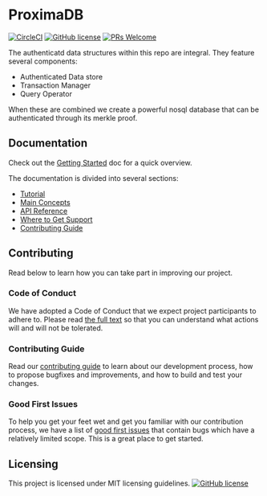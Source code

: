 
# ProximaDB

[![CircleCI](https://circleci.com/gh/proxima-one/ProximaDB.svg?style=svg)](https://circleci.com/gh/proxima-one/ProximaDB)
[![GitHub license](https://img.shields.io/badge/license-MIT-blue.svg)](https://github.com/facebook/react/blob/master/LICENSE)
[![PRs Welcome](https://img.shields.io/badge/PRs-welcome-brightgreen.svg)](https://reactjs.org/docs/how-to-contribute.html#your-first-pull-request)

The authenticatd data structures within this repo are integral. They feature several components: 

- Authenticated Data store 
- Transaction Manager
- Query Operator 

When these are combined we create a powerful nosql database that can be authenticated through its merkle proof. 


<!--
The main points for the repository/what it provide
## Installation
*
-->




## Documentation
<!--
This should include:
- Tutorial
- Main Concepts
- API Guide
- Support
-->

Check out the [Getting Started]() doc for a quick overview.

The documentation is divided into several sections:

* [Tutorial]()
* [Main Concepts]()
* [API Reference]()
* [Where to Get Support]()
* [Contributing Guide]()

<!--
## Examples
This should include:
Some examples for people

-->


## Contributing


<!--
This should include:
- Contributing Guidelines
- Code of Conduct
- Good first issues/Pull requests
-->
Read below to learn how you can take part in improving our project.

### Code of Conduct

We have adopted a Code of Conduct that we expect project participants to adhere to. Please read [the full text]() so that you can understand what actions will and will not be tolerated.

### Contributing Guide

Read our [contributing guide]() to learn about our development process, how to propose bugfixes and improvements, and how to build and test your changes.

### Good First Issues

To help you get your feet wet and get you familiar with our contribution process, we have a list of [good first issues]() that contain bugs which have a relatively limited scope. This is a great place to get started.

## Licensing

This project is licensed under MIT licensing guidelines.
[![GitHub license](https://img.shields.io/badge/license-MIT-blue.svg)](https://github.com/facebook/react/blob/master/LICENSE)

